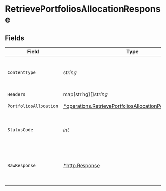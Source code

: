 # RetrievePortfoliosAllocationResponse


## Fields

| Field                                                                                                                                              | Type                                                                                                                                               | Required                                                                                                                                           | Description                                                                                                                                        |
| -------------------------------------------------------------------------------------------------------------------------------------------------- | -------------------------------------------------------------------------------------------------------------------------------------------------- | -------------------------------------------------------------------------------------------------------------------------------------------------- | -------------------------------------------------------------------------------------------------------------------------------------------------- |
| `ContentType`                                                                                                                                      | *string*                                                                                                                                           | :heavy_check_mark:                                                                                                                                 | HTTP response content type for this operation                                                                                                      |
| `Headers`                                                                                                                                          | map[string][]*string*                                                                                                                              | :heavy_check_mark:                                                                                                                                 | N/A                                                                                                                                                |
| `PortfoliosAllocation`                                                                                                                             | [*operations.RetrievePortfoliosAllocationPortfoliosAllocation](../../../pkg/models/operations/retrieveportfoliosallocationportfoliosallocation.md) | :heavy_minus_sign:                                                                                                                                 | Portfolios allocation                                                                                                                              |
| `StatusCode`                                                                                                                                       | *int*                                                                                                                                              | :heavy_check_mark:                                                                                                                                 | HTTP response status code for this operation                                                                                                       |
| `RawResponse`                                                                                                                                      | [*http.Response](https://pkg.go.dev/net/http#Response)                                                                                             | :heavy_check_mark:                                                                                                                                 | Raw HTTP response; suitable for custom response parsing                                                                                            |
